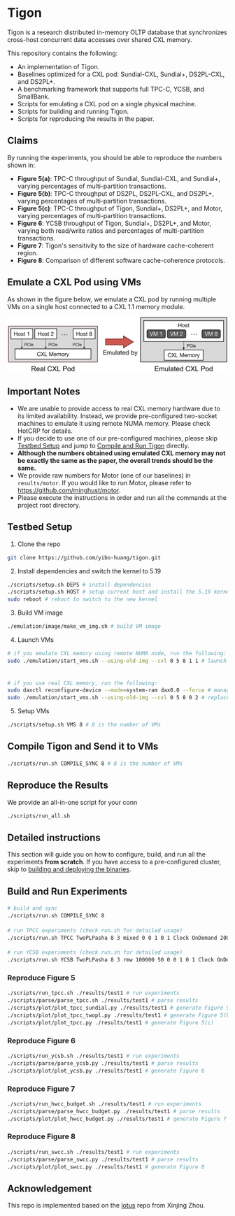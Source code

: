 # Tigon
Tigon is a research distributed in-memory OLTP database that synchronizes cross-host concurrent data accesses over shared CXL memory.

This repository contains the following:
* An implementation of Tigon.
* Baselines optimized for a CXL pod: Sundial-CXL, Sundial+, DS2PL-CXL, and DS2PL+.
* A benchmarking framework that supports full TPC-C, YCSB, and SmallBank.
* Scripts for emulating a CXL pod on a single physical machine.
* Scripts for building and running Tigon.
* Scripts for reproducing the results in the paper.

## Claims
By running the experiments, you should be able to reproduce the numbers shown in:
* **Figure 5(a)**: TPC-C throughput of Sundial, Sundial-CXL, and Sundial+, varying percentages of multi-partition transactions.
* **Figure 5(b)**: TPC-C throughput of DS2PL, DS2PL-CXL, and DS2PL+, varying percentages of multi-partition transactions.
* **Figure 5(c)**: TPC-C throughput of Tigon, Sundial+, DS2PL+, and Motor, varying percentages of multi-partition transactions.
* **Figure 6**: YCSB throughput of Tigon, Sundial+, DS2PL+, and Motor, varying both read/write ratios and percentages of multi-partition transactions.
* **Figure 7**: Tigon's sensitivity to the size of hardware cache-coherent region.
* **Figure 8**: Comparison of different software cache-coherence protocols.

## Emulate a CXL Pod using VMs
As shown in the figure below, we emulate a CXL pod by running multiple VMs on a single host connected to a CXL 1.1 memory module.

![](emulation.png)

## Important Notes
* We are unable to provide access to real CXL memory hardware due to its limited availability. Instead, we provide pre-configured two-socket machines to emulate it using remote NUMA memory. Please check HotCRP for details.
* If you decide to use one of our pre-configured machines, please skip [Testbed Setup](#Testbed-Setup) and jump to [Compile and Run Tigon](#Compile-and-Run-Tigon) directly.
* **Although the numbers obtained using emulated CXL memory may not be exactly the same as the paper, the overall trends should be the same.**
* We provide raw numbers for Motor (one of our baselines) in ``results/motor``. If you would like to run Motor, please refer to https://github.com/minghust/motor.
* Please execute the instructions in order and run all the commands at the project root directory.

## Testbed Setup

1. Clone the repo
```bash
git clone https://github.com/yibo-huang/tigon.git
```

2. Install dependencies and switch the kernel to 5.19
```bash
./scripts/setup.sh DEPS # install dependencies
./scripts/setup.sh HOST # setup current host and install the 5.19 kernel
sudo reboot # reboot to switch to the new kernel
```

3. Build VM image
```bash
./emulation/image/make_vm_img.sh # build VM image
```

4. Launch VMs
```bash
# if you emulate CXL memory using remote NUMA node, run the following:
sudo ./emulation/start_vms.sh --using-old-img --cxl 0 5 8 1 1 # launch 8 VMs each with 5 cores


# if you use real CXL memory, run the following:
sudo daxctl reconfigure-device --mode=system-ram dax0.0 --force # manage CXL memory as a CPU-less NUMA node
sudo ./emulation/start_vms.sh --using-old-img --cxl 0 5 8 0 2 # replace the last argument with the node number of CXL memory
```

5. Setup VMs
```bash
./scripts/setup.sh VMS 8 # 8 is the number of VMs
```

## Compile Tigon and Send it to VMs
```bash
./scripts/run.sh COMPILE_SYNC 8 # 8 is the number of VMs
```

## Reproduce the Results

We provide an all-in-one script for your conn
```bash
./scripts/run_all.sh
```

## Detailed instructions

This section will guide you on how to configure, build, and run all the experiments **from scratch**.
If you have access to a pre-configured cluster, skip to [building and deploying the binaries](#Building-and-Deploying-the-Binaries).

## Build and Run Experiments

```bash
# build and sync
./scripts/run.sh COMPILE_SYNC 8

# run TPCC experiments (check run.sh for detailed usage)
./scripts/run.sh TPCC TwoPLPasha 8 3 mixed 0 0 1 0 1 Clock OnDemand 200000000 1 WriteThrough None 30 0 BLACKHOLE 20000 0 0

# run YCSB experiments (check run.sh for detailed usage)
./scripts/run.sh YCSB TwoPLPasha 8 3 rmw 100000 50 0 0 1 0 1 Clock OnDemand 200000000 1 WriteThrough NonPart 30 0 BLACKHOLE 20000 0 0
```

### Reproduce Figure 5

```bash
./scripts/run_tpcc.sh ./results/test1 # run experiments
./scripts/parse/parse_tpcc.sh ./results/test1 # parse results
./scripts/plot/plot_tpcc_sundial.py ./results/test1 # generate Figure 5(a)
./scripts/plot/plot_tpcc_twopl.py ./results/test1 # generate Figure 5(b)
./scripts/plot/plot_tpcc.py ./results/test1 # generate Figure 5(c)
```

### Reproduce Figure 6

```bash
./scripts/run_ycsb.sh ./results/test1 # run experiments
./scripts/parse/parse_ycsb.py ./results/test1 # parse results
./scripts/plot/plot_ycsb.py ./results/test1 # generate Figure 6
```

### Reproduce Figure 7

```bash
./scripts/run_hwcc_budget.sh ./results/test1 # run experiments
./scripts/parse/parse_hwcc_budget.py ./results/test1 # parse results
./scripts/plot/plot_hwcc_budget.py ./results/test1 # generate Figure 7
```

### Reproduce Figure 8

```bash
./scripts/run_swcc.sh ./results/test1 # run experiments
./scripts/parse/parse_swcc.py ./results/test1 # parse results
./scripts/plot/plot_swcc.py ./results/test1 # generate Figure 8
```

## Acknowledgement
This repo is implemented based on the [lotus](https://github.com/DBOS-project/lotus) repo from Xinjing Zhou.
